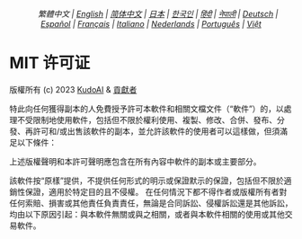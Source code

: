 <div align="center">
<h6>
<a href="../"><img height=15 style="margin: 0 3px -2px" src="https://raw.githubusercontent.com/kudoai/chatgpt.js/6fa1659feadaf70853996dc7d7f6e1ab5a1e6301/media/images/icons/earth-americas.svg"></a>
繁體中文 |
<a href="../../LICENSE.md">English</a> |
<a href="../zh-cn/LICENSE.md">简体中文</a> |
<a href="../ja/LICENSE.md">日本</a> |
<a href="../ko/LICENSE.md">한국인</a> |
<a href="../hi/LICENSE.md">हिंदी</a> |
<a href="../ne/LICENSE.md">नेपाली</a> |
<a href="../de/LICENSE.md">Deutsch</a> |
<a href="../es/LICENSE.md">Español</a> |
<a href="../fr/LICENSE.md">Français</a> |
<a href="../it/LICENSE.md">Italiano</a> |
<a href="../nl/LICENSE.md">Nederlands</a> |
<a href="../pt/LICENSE.md">Português</a> |
<a href="../vi/LICENSE.md">Việt</a>
</h6>
</div>

# MIT 许可证

版權所有 (c) 2023 [KudoAI](https://github.com/kudoai) & [貢獻者](.#-貢獻者)

特此向任何獲得副本的人免費授予許可本軟件和相關文檔文件（“軟件”）的，以處理不受限制地使用軟件，包括但不限於權利使用、複製、修改、合併、發布、分發、再許可和/或出售該軟件的副本，並允許該軟件的使用者可以這樣做，但須滿足以下條件：

上述版權聲明和本許可聲明應包含在所有內容中軟件的副本或主要部分。

該軟件按“原樣”提供，不提供任何形式的明示或保證默示的保證，包括但不限於適銷性保證，適用於特定目的且不侵權。 在任何情況下都不得作者或版權所有者對任何索賠、損害或其他責任負責責任，無論是合同訴訟、侵權訴訟還是其他訴訟，均由以下原因引起：與本軟件無關或與之相關，或者與本軟件相關的使用或其他交易軟件。
